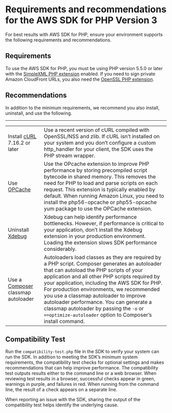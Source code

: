 # Requirements and recommendations for the AWS SDK for PHP Version 3<a name="getting-started_requirements"></a>

For best results with AWS SDK for PHP, ensure your environment supports the following requirements and recommendations\.

## Requirements<a name="requirements"></a>

To use the AWS SDK for PHP, you must be using PHP version 5\.5\.0 or later with the [SimpleXML PHP extension](https://www.php.net/manual/en/book.simplexml.php) enabled\. If you need to sign private Amazon CloudFront URLs, you also need the [OpenSSL PHP extension](http://php.net/manual/en/book.openssl.php)\.

## Recommendations<a name="recommendations"></a>

In addition to the minimum requirements, we recommend you also install, uninstall, and use the following\.


****  

|  |  | 
| --- |--- |
|  Install [cURL](http://php.net/manual/en/book.curl.php) 7\.16\.2 or later  |  Use a recent version of cURL compiled with OpenSSL/NSS and zlib\. If cURL isn’t installed on your system and you don’t configure a custom http\_handler for your client, the SDK uses the PHP stream wrapper\.  | 
|  Use [OPCache](http://php.net/manual/en/book.opcache.php)   |  Use the OPcache extension to improve PHP performance by storing precompiled script bytecode in shared memory\. This removes the need for PHP to load and parse scripts on each request\. This extension is typically enabled by default\. When running Amazon Linux, you need to install the php56\-opcache or php55\-opcache yum package to use the OPCache extension\.  | 
|  Uninstall [Xdebug](http://xdebug.org/)   |  Xdebug can help identify performance bottlenecks\. However, if performance is critical to your application, don’t install the Xdebug extension in your production environment\. Loading the extension slows SDK performance considerably\.  | 
|  Use a [Composer](http://getcomposer.org) classmap autoloader  |  Autoloaders load classes as they are required by a PHP script\. Composer generates an autoloader that can autoload the PHP scripts of your application and all other PHP scripts required by your application, including the AWS SDK for PHP\. For production environments, we recommended you use a classmap autoloader to improve autoloader performance\. You can generate a classmap autoloader by passing the `-o` or `==optimize-autoloader` option to Composer’s install command\.  | 

## Compatibility Test<a name="compatibility-test"></a>

Run the `compatibility-test.php` file in the SDK to verify your system can run the SDK\. In addition to meeting the SDK’s minimum system requirements, the compatibility test checks for optional settings and makes recommendations that can help improve performance\. The compatibility test outputs results either to the command line or a web browser\. When reviewing test results in a browser, successful checks appear in green, warnings in purple, and failures in red\. When running from the command line, the result of a check appears on a separate line\.

When reporting an issue with the SDK, sharing the output of the compatibility test helps identify the underlying cause\.